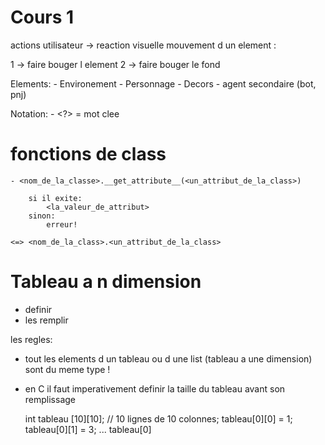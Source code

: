 # Cours 1

actions utilisateur -> reaction visuelle
mouvement d un element :

   1 -> faire bouger l element 
   2 -> faire bouger le fond 



Elements:
    - Environement
    - Personnage
    - Decors 
    - agent secondaire (bot, pnj)


Notation:
    -  <?> = mot clee 


# fonctions de class

    - <nom_de_la_classe>.__get_attribute__(<un_attribut_de_la_class>)

        si il exite:
            <la_valeur_de_attribut>
        sinon:
            erreur!

    <=> <nom_de_la_class>.<un_attribut_de_la_class>
    

# Tableau a n dimension 
- definir 
- les remplir

les regles:
- tout les elements d un tableau ou d une list (tableau a une dimension) sont 
du meme type !
- en C il faut imperativement definir la taille du tableau avant son remplissage


    int tableau [10][10];
    // 10 lignes de 10 colonnes;
    tableau[0][0] = 1;
    tableau[0][1] = 3;
    ...
    tableau[0] 
    
  